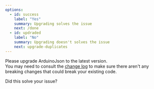 ```yaml
---
options:
  - id: success
    label: "Yes"
    summary: Upgrading solves the issue
    next: /done
  - id: updraded
    label: "No"
    summary: Upgrading doesn't solves the issue
    next: upgrade-duplicates
---
```


Please upgrade ArduinoJson to the latest version.  
You may need to consult the [change log](https://github.com/bblanchon/ArduinoJson/blob/6.x/CHANGELOG.md) to make sure there aren't any breaking changes that could break your existing code.

Did this solve your issue?